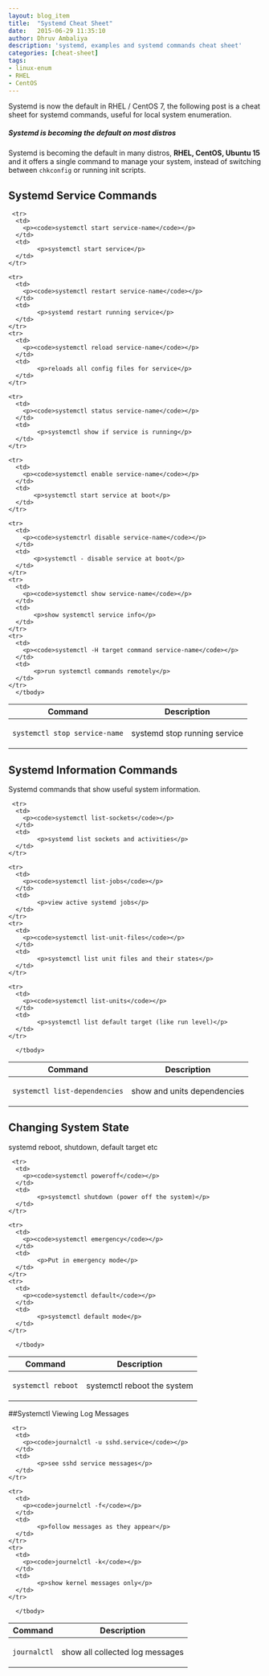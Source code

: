 ```yaml
---
layout: blog_item
title:  "Systemd Cheat Sheet"
date:   2015-06-29 11:35:10
author: Dhruv Ambaliya
description: 'systemd, examples and systemd commands cheat sheet'
categories: [cheat-sheet]
tags:
- linux-enum
- RHEL
- CentOS
---
```


Systemd is now the default in RHEL / CentOS 7, the following post is a cheat
sheet for systemd commands, useful for local system enumeration.


<div class="note tip">
  <h5>Systemd is becoming the default on most distros</h5>
  <p>Systemd is becoming the default in many distros, <b>RHEL, CentOS, Ubuntu 15</b>
  and it offers a single command to manage your system, instead of switching
  between <code>chkconfig</code> or running init scripts.</p>
</div>

## Systemd Service Commands

<div class="mobile-side-scroller">
<table>
  <thead>
    <tr>
      <th>Command</th>
      <th>Description</th>
    </tr>
  </thead>
      <tbody>
      <tr>
      <td>
        <p><code>systemctl stop service-name</code></p>
      </td>
      <td>
            <p>systemd stop running service</p>
      </td>
    </tr>

     <tr>
      <td>
        <p><code>systemctl start service-name</code></p>
      </td>
      <td>
            <p>systemctl start service</p>
      </td>
    </tr>

    <tr>
      <td>
        <p><code>systemctl restart service-name</code></p>
      </td>
      <td>
            <p>systemd restart running service</p>
      </td>
    </tr>
    <tr>
      <td>
        <p><code>systemctl reload service-name</code></p>
      </td>
      <td>
            <p>reloads all config files for service</p>
      </td>
    </tr>

    <tr>
      <td>
        <p><code>systemctl status service-name</code></p>
      </td>
      <td>
            <p>systemctl show if service is running</p>
      </td>
    </tr>

    <tr>
      <td>
        <p><code>systemctl enable service-name</code></p>
      </td>
      <td>
           <p>systemctl start service at boot</p>
      </td>
    </tr>

    <tr>
      <td>
        <p><code>systemctrl disable service-name</code></p>
      </td>
      <td>
           <p>systemctl - disable service at boot</p>
      </td>
    </tr>
    <tr>
      <td>
        <p><code>systemctl show service-name</code></p>
      </td>
      <td>
           <p>show systemctl service info</p>
      </td>
    </tr>
    <tr>
      <td>
        <p><code>systemctl -H target command service-name</code></p>
      </td>
      <td>
           <p>run systemctl commands remotely</p>
      </td>
    </tr>
      </tbody>
</table>
</div>

## Systemd Information Commands

Systemd commands that show useful system information.

<div class="mobile-side-scroller">
<table>
  <thead>
    <tr>
      <th>Command</th>
      <th>Description</th>
    </tr>
  </thead>
      <tbody>
      <tr>
      <td>
        <p><code>systemctl list-dependencies</code></p>
      </td>
      <td>
            <p>show and units dependencies</p>
      </td>
    </tr>

     <tr>
      <td>
        <p><code>systemctl list-sockets</code></p>
      </td>
      <td>
            <p>systemd list sockets and activities</p>
      </td>
    </tr>

    <tr>
      <td>
        <p><code>systemctl list-jobs</code></p>
      </td>
      <td>
            <p>view active systemd jobs</p>
      </td>
    </tr>
    <tr>
      <td>
        <p><code>systemctl list-unit-files</code></p>
      </td>
      <td>
            <p>systemctl list unit files and their states</p>
      </td>
    </tr>

    <tr>
      <td>
        <p><code>systemctl list-units</code></p>
      </td>
      <td>
            <p>systemctl list default target (like run level)</p>
      </td>
    </tr>

      </tbody>
</table>
</div>

## Changing System State

systemd reboot, shutdown, default target etc

<div class="mobile-side-scroller">
<table>
  <thead>
    <tr>
      <th>Command</th>
      <th>Description</th>
    </tr>
  </thead>
      <tbody>
      <tr>
      <td>
        <p><code>systemctl reboot</code></p>
      </td>
      <td>
            <p>systemctl reboot the system</p>
      </td>
    </tr>

     <tr>
      <td>
        <p><code>systemctl poweroff</code></p>
      </td>
      <td>
            <p>systemctl shutdown (power off the system)</p>
      </td>
    </tr>

    <tr>
      <td>
        <p><code>systemctl emergency</code></p>
      </td>
      <td>
            <p>Put in emergency mode</p>
      </td>
    </tr>
    <tr>
      <td>
        <p><code>systemctl default</code></p>
      </td>
      <td>
            <p>systemctl default mode</p>
      </td>
    </tr>

      </tbody>
</table>
</div>

##Systemctl Viewing Log Messages

<div class="mobile-side-scroller">
<table>
  <thead>
    <tr>
      <th>Command</th>
      <th>Description</th>
    </tr>
  </thead>
      <tbody>
      <tr>
      <td>
        <p><code>journalctl</code></p>
      </td>
      <td>
            <p>show all collected log messages</p>
      </td>
    </tr>

     <tr>
      <td>
        <p><code>journalctl -u sshd.service</code></p>
      </td>
      <td>
            <p>see sshd service messages</p>
      </td>
    </tr>

    <tr>
      <td>
        <p><code>journelctl -f</code></p>
      </td>
      <td>
            <p>follow messages as they appear</p>
      </td>
    </tr>
    <tr>
      <td>
        <p><code>journelctl -k</code></p>
      </td>
      <td>
            <p>show kernel messages only</p>
      </td>
    </tr>

      </tbody>
</table>
</div>

